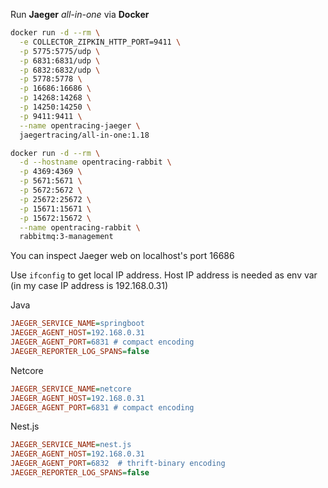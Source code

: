 

Run **Jaeger** *all-in-one* via **Docker**

```sh
docker run -d --rm \
  -e COLLECTOR_ZIPKIN_HTTP_PORT=9411 \
  -p 5775:5775/udp \
  -p 6831:6831/udp \
  -p 6832:6832/udp \
  -p 5778:5778 \
  -p 16686:16686 \
  -p 14268:14268 \
  -p 14250:14250 \
  -p 9411:9411 \
  --name opentracing-jaeger \
  jaegertracing/all-in-one:1.18
```

```sh
docker run -d --rm \
  -d --hostname opentracing-rabbit \
  -p 4369:4369 \
  -p 5671:5671 \
  -p 5672:5672 \
  -p 25672:25672 \
  -p 15671:15671 \
  -p 15672:15672 \
  --name opentracing-rabbit \
  rabbitmq:3-management
```

You can inspect Jaeger web on localhost's port 16686

Use `ifconfig` to get local IP address. Host IP address is needed as env var (in my case IP address is 192.168.0.31)

Java
```ini
JAEGER_SERVICE_NAME=springboot
JAEGER_AGENT_HOST=192.168.0.31
JAEGER_AGENT_PORT=6831 # compact encoding
JAEGER_REPORTER_LOG_SPANS=false
```

Netcore
```ini
JAEGER_SERVICE_NAME=netcore
JAEGER_AGENT_HOST=192.168.0.31
JAEGER_AGENT_PORT=6831 # compact encoding
```

Nest.js
```ini
JAEGER_SERVICE_NAME=nest.js
JAEGER_AGENT_HOST=192.168.0.31
JAEGER_AGENT_PORT=6832  # thrift-binary encoding
JAEGER_REPORTER_LOG_SPANS=false
```
